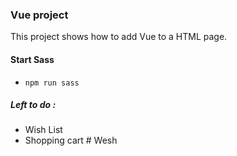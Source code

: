 ### Vue project

This project shows how to add Vue to a HTML page.
 

#### Start Sass 
* `npm run sass`


##### Left to do :
* Wish List
* Shopping cart 
#   W e s h  
 